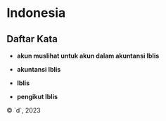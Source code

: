 # Indonesia

## Daftar Kata

- **akun muslihat untuk akun dalam akuntansi Iblis**

- **akuntansi Iblis**

- **Iblis**

- **pengikut Iblis**

© \`d\`, 2023
